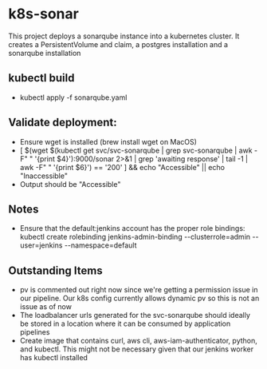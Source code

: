 # k8s-sonar
This project deploys a sonarqube instance into a kubernetes cluster.  It creates a PersistentVolume and claim, a postgres installation and a sonarqube installation

## kubectl build
- kubectl apply -f sonarqube.yaml

## Validate deployment:
- Ensure wget is installed (brew install wget on MacOS)
- [ $(wget $(kubectl get svc/svc-sonarqube | grep svc-sonarqube | awk -F" " '{print $4}'):9000/sonar 2>&1 | grep 'awaiting response' | tail -1 | awk -F" " '{print $6}') == '200' ]  && echo "Accessible" || echo "Inaccessible"
- Output should be "Accessible"

## Notes
- Ensure that the default:jenkins account has the proper role bindings: kubectl create rolebinding jenkins-admin-binding --clusterrole=admin --user=jenkins --namespace=default
 
## Outstanding Items
- pv is commented out right now since we're getting a permission issue in our pipeline. Our k8s config currently allows dynamic pv so this is not an issue as of now 
- The loadbalancer urls generated for the svc-sonarqube should ideally be stored in a location where it can be consumed by application pipelines
- Create image that contains curl, aws cli, aws-iam-authenticator, python, and kubectl.  This might not be necessary given that our jenkins worker has kubectl installed
